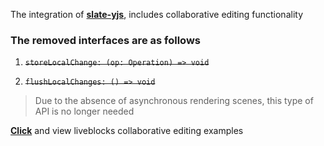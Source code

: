 The integration of [**slate-yjs**](https://github.com/BitPhinix/slate-yjs), includes collaborative editing functionality

### The removed interfaces are as follows

1. ~~`storeLocalChange: (op: Operation) => void`~~

2. ~~`flushLocalChanges: () => void`~~

> Due to the absence of asynchronous rendering scenes, this type of API is no longer needed

[**Click**](/slate-vue3/examples/remote-simple) and view liveblocks collaborative editing examples
